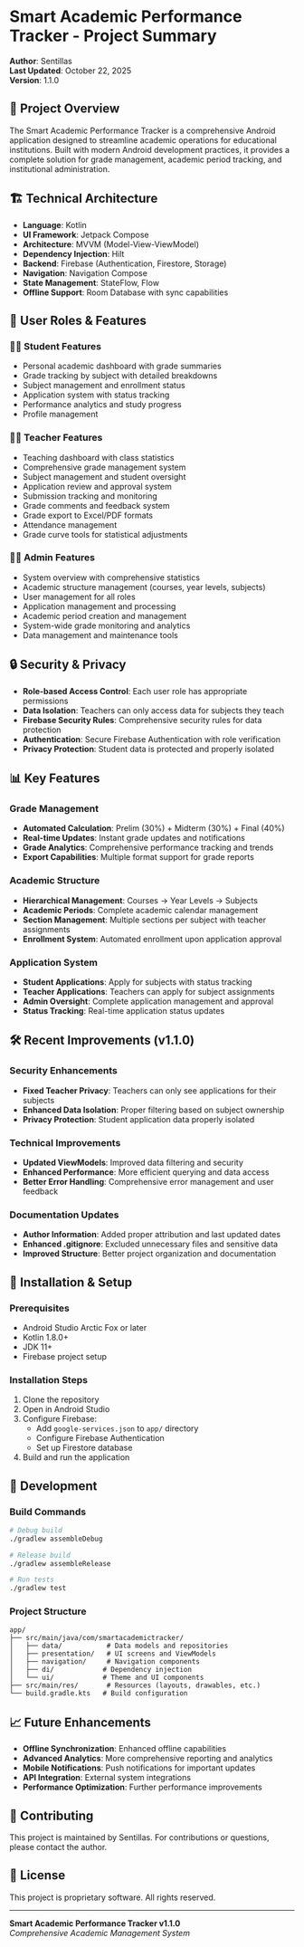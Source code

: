 # Smart Academic Performance Tracker - Project Summary

**Author**: Sentillas  
**Last Updated**: October 22, 2025  
**Version**: 1.1.0

## 🎯 Project Overview

The Smart Academic Performance Tracker is a comprehensive Android application designed to streamline academic operations for educational institutions. Built with modern Android development practices, it provides a complete solution for grade management, academic period tracking, and institutional administration.

## 🏗️ Technical Architecture

- **Language**: Kotlin
- **UI Framework**: Jetpack Compose
- **Architecture**: MVVM (Model-View-ViewModel)
- **Dependency Injection**: Hilt
- **Backend**: Firebase (Authentication, Firestore, Storage)
- **Navigation**: Navigation Compose
- **State Management**: StateFlow, Flow
- **Offline Support**: Room Database with sync capabilities

## 👥 User Roles & Features

### 👨‍🎓 Student Features
- Personal academic dashboard with grade summaries
- Grade tracking by subject with detailed breakdowns
- Subject management and enrollment status
- Application system with status tracking
- Performance analytics and study progress
- Profile management

### 👨‍🏫 Teacher Features
- Teaching dashboard with class statistics
- Comprehensive grade management system
- Subject management and student oversight
- Application review and approval system
- Submission tracking and monitoring
- Grade comments and feedback system
- Grade export to Excel/PDF formats
- Attendance management
- Grade curve tools for statistical adjustments

### 👨‍💼 Admin Features
- System overview with comprehensive statistics
- Academic structure management (courses, year levels, subjects)
- User management for all roles
- Application management and processing
- Academic period creation and management
- System-wide grade monitoring and analytics
- Data management and maintenance tools

## 🔒 Security & Privacy

- **Role-based Access Control**: Each user role has appropriate permissions
- **Data Isolation**: Teachers can only access data for subjects they teach
- **Firebase Security Rules**: Comprehensive security rules for data protection
- **Authentication**: Secure Firebase Authentication with role verification
- **Privacy Protection**: Student data is protected and properly isolated

## 📊 Key Features

### Grade Management
- **Automated Calculation**: Prelim (30%) + Midterm (30%) + Final (40%)
- **Real-time Updates**: Instant grade updates and notifications
- **Grade Analytics**: Comprehensive performance tracking and trends
- **Export Capabilities**: Multiple format support for grade reports

### Academic Structure
- **Hierarchical Management**: Courses → Year Levels → Subjects
- **Academic Periods**: Complete academic calendar management
- **Section Management**: Multiple sections per subject with teacher assignments
- **Enrollment System**: Automated enrollment upon application approval

### Application System
- **Student Applications**: Apply for subjects with status tracking
- **Teacher Applications**: Teachers can apply for subject assignments
- **Admin Oversight**: Complete application management and approval
- **Status Tracking**: Real-time application status updates

## 🛠️ Recent Improvements (v1.1.0)

### Security Enhancements
- **Fixed Teacher Privacy**: Teachers can only see applications for their subjects
- **Enhanced Data Isolation**: Proper filtering based on subject ownership
- **Privacy Protection**: Student application data properly isolated

### Technical Improvements
- **Updated ViewModels**: Improved data filtering and security
- **Enhanced Performance**: More efficient querying and data access
- **Better Error Handling**: Comprehensive error management and user feedback

### Documentation Updates
- **Author Information**: Added proper attribution and last updated dates
- **Enhanced .gitignore**: Excluded unnecessary files and sensitive data
- **Improved Structure**: Better project organization and documentation

## 📱 Installation & Setup

### Prerequisites
- Android Studio Arctic Fox or later
- Kotlin 1.8.0+
- JDK 11+
- Firebase project setup

### Installation Steps
1. Clone the repository
2. Open in Android Studio
3. Configure Firebase:
   - Add `google-services.json` to `app/` directory
   - Configure Firebase Authentication
   - Set up Firestore database
4. Build and run the application

## 🔧 Development

### Build Commands
```bash
# Debug build
./gradlew assembleDebug

# Release build
./gradlew assembleRelease

# Run tests
./gradlew test
```

### Project Structure
```
app/
├── src/main/java/com/smartacademictracker/
│   ├── data/           # Data models and repositories
│   ├── presentation/   # UI screens and ViewModels
│   ├── navigation/     # Navigation components
│   ├── di/            # Dependency injection
│   └── ui/            # Theme and UI components
├── src/main/res/       # Resources (layouts, drawables, etc.)
└── build.gradle.kts   # Build configuration
```

## 📈 Future Enhancements

- **Offline Synchronization**: Enhanced offline capabilities
- **Advanced Analytics**: More comprehensive reporting and analytics
- **Mobile Notifications**: Push notifications for important updates
- **API Integration**: External system integrations
- **Performance Optimization**: Further performance improvements

## 🤝 Contributing

This project is maintained by Sentillas. For contributions or questions, please contact the author.

## 📄 License

This project is proprietary software. All rights reserved.

---

**Smart Academic Performance Tracker v1.1.0**  
*Comprehensive Academic Management System*
